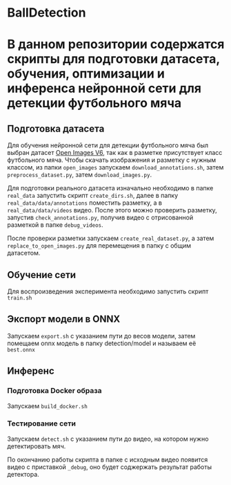 # BallDetection

# В данном репозитории содержатся скрипты для подготовки датасета, обучения, оптимизации и инференса нейронной сети для детекции футбольного мяча

## Подготовка датасета

Для обучения нейронной сети для детекции футбольного мяча был выбран датасет [Open Images V6](https://storage.googleapis.com/openimages/web/download.html), 
так как в разметке присутствует класс футбольного мяча. Чтобы скачать изображения и разметку с нужным классом, из папки `open_images` запускаем `download_annotations.sh`,
затем `preprocess_dataset.py`, затем `download_images.py`.

Для подготовки реального датасета изначально необходимо в папке `real_data` запустить скрипт `create_dirs.sh`, 
далее в папку `real_data/data/annotations` поместить разметку, 
а в `real_data/data/videos` видео. После этого можно проверить разметку, запустив `check_annotations.py`,
получив видео с отрисованной разметкой в папке `debug_videos`.  

После проверки разметки запускаем `create_real_dataset.py`, а затем `replace_to_open_images.py` для перемещения в папку с общим датасетом.


## Обучение сети

Для воспроизведения эксперимента необходимо запустить скрипт `train.sh`

## Экспорт модели в ONNX

Запускаем `export.sh` с указанием пути до весов модели, затем помещаем onnx модель в папку detection/model и называем её `best.onnx`   

## Инференс

### Подготовка Docker образа

Запускаем `build_docker.sh`

### Тестирование сети

Запускаем `detect.sh` с указанием пути до видео, на котором нужно детектировать мяч. 

По окончанию работы скрипта в папке с исходным видео появится видео с приставкой `_debug`, 
оно будет соджержать результат работы детектора.

